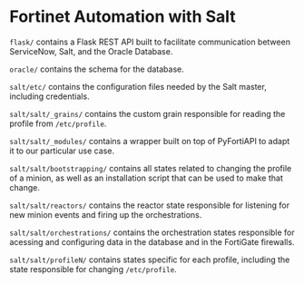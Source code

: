 # Fortinet Automation with Salt

`flask/` contains a Flask REST API built to facilitate communication between ServiceNow, Salt, and the Oracle Database.

`oracle/` contains the schema for the database.

`salt/etc/` contains the configuration files needed by the Salt master, including credentials.

`salt/salt/_grains/` contains the custom grain responsible for reading the profile from `/etc/profile`.

`salt/salt/_modules/` contains a wrapper built on top of PyFortiAPI to adapt it to our particular use case.

`salt/salt/bootstrapping/` contains all states related to changing the profile of a minion, as well as an installation script that can be used to make that change.

`salt/salt/reactors/` contains the reactor state responsible for listening for new minion events and firing up the orchestrations.

`salt/salt/orchestrations/` contains the orchestration states responsible for acessing and configuring data in the database and in the FortiGate firewalls.

`salt/salt/profileN/` contains states specific for each profile, including the state responsible for changing `/etc/profile`.
